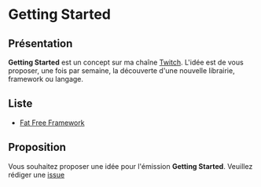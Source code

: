 # Getting Started

## Présentation

**Getting Started** est un concept sur ma chaîne [Twitch](https://twitch.tv/toham). L'idée est de vous proposer, une fois par semaine, la découverte d'une nouvelle librairie, framework ou langage.

## Liste

* [Fat Free Framework](https://github.com/TBoileau/gt-fat-free-framework)

## Proposition

Vous souhaitez proposer une idée pour l'émission **Getting Started**. Veuillez rédiger une [issue](https://github.com/TBoileau/getting-started/issues/new?assignees=TBoileau&labels=En+attente&template=proposal.yaml&title=%5BProposition%5D%3A+)

